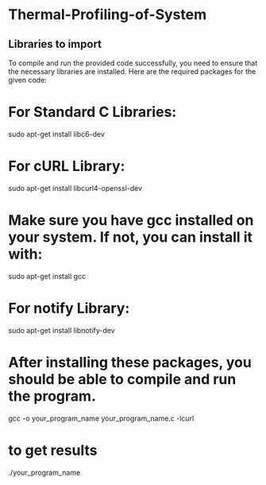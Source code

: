 # Thermal-Profiling-of-System

## Libraries to import 
To compile and run the provided code successfully, you need to ensure that the necessary libraries are installed. 
Here are the required packages for the given code:

# For Standard C Libraries:
sudo apt-get install libc6-dev

# For cURL Library:
sudo apt-get install libcurl4-openssl-dev

# Make sure you have gcc installed on your system. If not, you can install it with:
sudo apt-get install gcc

# For notify Library:
sudo apt-get install libnotify-dev

# After installing these packages, you should be able to compile and run the program. 
gcc -o your_program_name your_program_name.c -lcurl

# to get results
./your_program_name


